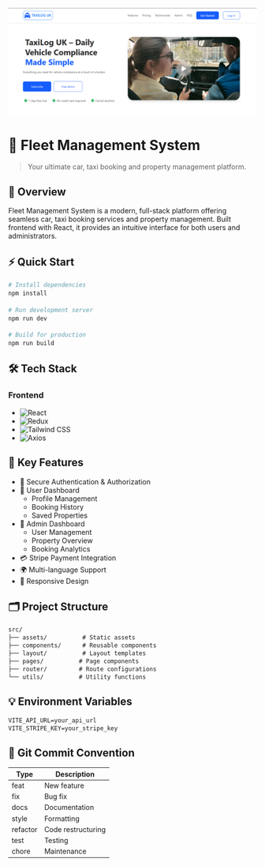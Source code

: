 ![Fleet Management System](public/image/taxilogUk.png)

# 🚖 Fleet Management System

> Your ultimate car, taxi booking and property management platform.

## 🌟 Overview

Fleet Management System is a modern, full-stack platform offering seamless car, taxi booking services and property management. Built frontend with React, it provides an intuitive interface for both users and administrators.

## ⚡ Quick Start

```bash
# Install dependencies
npm install

# Run development server
npm run dev

# Build for production
npm run build
```

## 🛠️ Tech Stack

### Frontend
- ![React](https://img.shields.io/badge/React-20232A?style=for-the-badge&logo=react&logoColor=61DAFB)
- ![Redux](https://img.shields.io/badge/Redux-593D88?style=for-the-badge&logo=redux&logoColor=white)
- ![Tailwind CSS](https://img.shields.io/badge/Tailwind_CSS-38B2AC?style=for-the-badge&logo=tailwind-css&logoColor=white)
- ![Axios](https://img.shields.io/badge/Axios-5A29E4?style=for-the-badge&logo=axios&logoColor=white)

## 🎯 Key Features

- 🔐 Secure Authentication & Authorization
- 👤 User Dashboard
  - Profile Management
  - Booking History
  - Saved Properties
- 👑 Admin Dashboard
  - User Management
  - Property Overview
  - Booking Analytics
- 💳 Stripe Payment Integration
- 🌍 Multi-language Support
- 📱 Responsive Design

## 🗂️ Project Structure

```
src/
├── assets/          # Static assets
├── components/      # Reusable components
├── layout/          # Layout templates
├── pages/          # Page components
├── router/         # Route configurations
└── utils/          # Utility functions
```

## 💡 Environment Variables

```env
VITE_API_URL=your_api_url
VITE_STRIPE_KEY=your_stripe_key
```

## 📜 Git Commit Convention

| Type | Description |
|------|-------------|
| feat | New feature |
| fix | Bug fix |
| docs | Documentation |
| style | Formatting |
| refactor | Code restructuring |
| test | Testing |
| chore | Maintenance |
